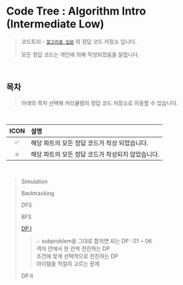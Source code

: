 # Code Tree : Algorithm Intro (Intermediate Low)

> 코드트리 - [`알고리즘 입문`](https://codetree.ai/missions?missionId=2) 의 정답 코드 저장소 입니다.
>
> 모든 정답 코드는 개인에 의해 작성되었음을 알립니다.

<br/>

## 목차

> 아래의 목차 선택해 커리큘럼의 정답 코드 저장소로 이동할 수 있습니다.


<br/>

| ICON | 설명 |
| :---: | :--- |
| `✅` | 해당 파트의 모든 정답 코드가 작성 되었습니다.
| `☑️` | 해당 파트의 모든 정답 코드가 작성되지 않았습니다.

<br/>

> Simulation
> 
> Backtracking
> 
> DFS
> 
> BFS
> 
> [DP I](https://github.com/rogi-rogi/problem-solving/tree/main/Code%20Tree/Algorithm%20Intro/DP%20I)
  >> `✅` subproblem을 그대로 합치면 되는 DP : 01 ~ 06 </br>
  >> 격자 안에서 한 칸씩 전진하는 DP </br>
  >> 조건에 맞게 선택적으로 전진하는 DP </br>
  >> 아이템을 적절히 고르는 문제 </br>
>
> DP II </br>
